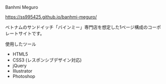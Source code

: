 Banhmi Meguro

https://ss995425.github.io/banhmi-meguro/

ベトナムのサンドイッチ「バインミー」専門店を想定した1ページ構成のコーポレートサイトです。

使用したツール
- HTML5
- CSS3 (レスポンシブデザイン対応)
- jQuery
- Illustrator
- Photoshop
